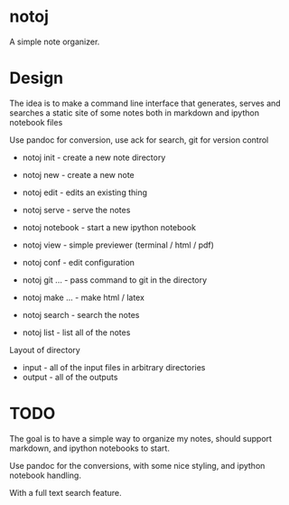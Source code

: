 notoj
=====

A simple note organizer.


Design
======

The idea is to make a command line interface that generates, serves and
searches a static site of some notes both in markdown and ipython notebook
files

Use pandoc for conversion, use ack for search, git for version control

 - notoj init - create a new note directory
 - notoj new <name> - create a new note
 - notoj edit - edits an existing thing
 - notoj serve - serve the notes
 - notoj notebook - start a new ipython notebook
 - notoj view - simple previewer (terminal / html / pdf)
 - notoj conf - edit configuration

 - notoj git ... - pass command to git in the directory
 - notoj make ... - make html / latex
 
 - notoj search <query> - search the notes
 - notoj list - list all of the notes

Layout of directory

 - input - all of the input files in arbitrary directories
 - output - all of the outputs

TODO
====

The goal is to have a simple way to organize my notes, should support markdown,
and ipython notebooks to start.  

Use pandoc for the conversions, with some nice styling, and ipython notebook
handling.

With a full text search feature.


